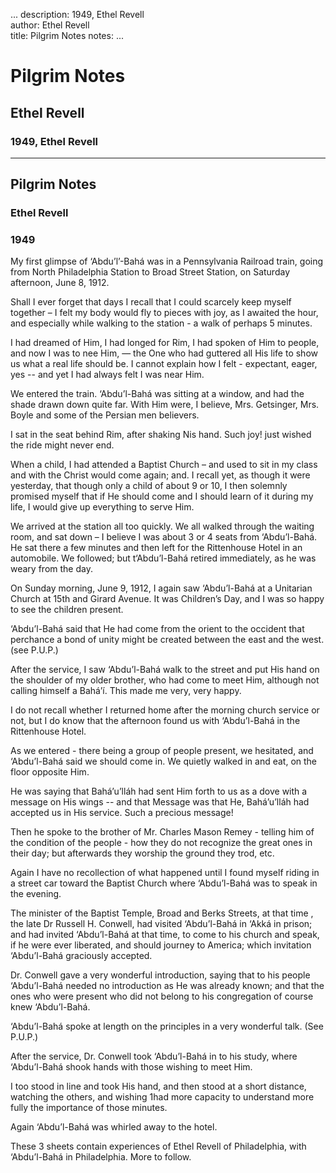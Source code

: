 ...
description: 1949, Ethel Revell  
author: Ethel Revell  
title: Pilgrim Notes 
notes:
...


# Pilgrim Notes  
## Ethel Revell  
### 1949, Ethel Revell  

------




## Pilgrim Notes

### Ethel Revell

### 1949

My first glimpse of ‘Abdu’l’-Bahá was in a Pennsylvania Railroad train, going from North Philadelphia Station to Broad Street Station, on Saturday afternoon, June 8, 1912.  

Shall I ever forget that days I recall that I could scarcely keep myself together – I felt my body would fly to pieces with joy, as I awaited the hour, and especially while walking to the station - a walk of perhaps 5 minutes.  

I had dreamed of Him, I had longed for Rim, I had spoken of Him to people, and now I was to nee Him, — the One who had guttered all His life to show us what a real life should be. I cannot explain how I felt - expectant, eager, yes -- and yet I had always felt I was near Him.  

We entered the train. ‘Abdu’l-Bahá was sitting at a window, and had the shade drawn down quite far. With Him were, I believe, Mrs. Getsinger, Mrs. Boyle and some of the Persian men believers.  

I sat in the seat behind Rim, after shaking Nis hand. Such joy! just wished the ride might never end.  

When a child, I had attended a Baptist Church – and used to sit in my class and with the Christ would come again; and. I recall yet, as though it were yesterday, that though only a child of about 9 or 10, I then solemnly promised myself that if He should come and I should learn of it during my life, I would give up everything to serve Him.  

We arrived at the station all too quickly. We all walked through the waiting room, and sat down – I believe I was about 3 or 4 seats from ‘Abdu’l-Bahá. He sat there a few minutes and then left for the Rittenhouse Hotel in an automobile. We followed; but t‘Abdu’l-Bahá retired immediately, as he was weary from the day.  

On Sunday morning, June 9, 1912, I again saw ‘Abdu’l-Bahá at a Unitarian Church at 15th and Girard Avenue. It was Children’s Day, and I was so happy to see the children present.  

‘Abdu’l-Bahá said that He had come from the orient to the occident that perchance a bond of unity might be created between the east and the west. (see P.U.P.)  

After the service, I saw ‘Abdu’l-Bahá walk to the street and put His hand on the shoulder of my older brother, who had come to meet Him, although not calling himself a Bahá’í. This made me very, very happy.   

I do not recall whether I returned home after the morning church service or not, but I do know that the afternoon found us with ‘Abdu’l-Bahá in the Rittenhouse Hotel.  

As we entered - there being a group of people present, we hesitated, and ‘Abdu’l-Bahá said we should come in. We quietly walked in and eat, on the floor opposite Him.  

He was saying that Bahá’u’lláh had sent Him forth to us as a dove with a message on His wings -- and that Message was that He, Bahá’u’lláh had accepted us in His service. Such a precious message!  

Then he spoke to the brother of Mr. Charles Mason Remey - telling him of the condition of the people - how they do not recognize the great ones in their day; but afterwards they worship the ground they trod, etc.   

Again I have no recollection of what happened until I found myself riding in a street car toward the Baptist Church where ‘Abdu’l-Bahá was to speak in the evening.  

The minister of the Baptist Temple, Broad and Berks Streets, at that time , the late Dr Russell H. Conwell, had visited ‘Abdu’l-Bahá in ‘Akká in prison; and had invited ‘Abdu’l-Bahá at that time, to come to his church and speak, if he were ever liberated, and should journey to America; which invitation ‘Abdu’l-Bahá graciously accepted.  

Dr. Conwell gave a very wonderful introduction, saying that to his people ‘Abdu’l-Bahá needed no introduction as He was already known; and that the ones who were present who did not belong to his congregation of course knew ‘Abdu’l-Bahá.  

‘Abdu’l-Bahá spoke at length on the principles in a very wonderful talk. (See P.U.P.)  

After the service, Dr. Conwell took ‘Abdu’l-Bahá in to his study, where ‘Abdu’l-Bahá shook hands with those wishing to meet Him.  

I too stood in line and took His hand, and then stood at a short distance, watching the others, and wishing 1had more capacity to understand more fully the importance of those minutes.  

Again ‘Abdu’l-Bahá was whirled away to the hotel.   

These 3 sheets contain experiences of Ethel Revell of Philadelphia, with ‘Abdu’l-Bahá in Philadelphia. More to follow.